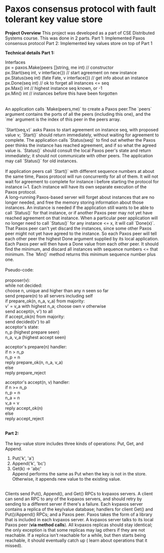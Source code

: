 # Paxos consensus protocol with fault tolerant key value store

<b>Project Overview</b>
This project was developed as a part of CSE Distributed Systems course. This was done in 2 parts. 
Part 1: Implemented Paxos consensus protocol
Part 2: Implemented key values store on top of Part 1

<b>Technical details</b>
<b>Part 1:</b> <br>
<div>
Interfaces<br>
px = paxos.Make(peers []string, me int) // constructor<br>
px.Start(seq int, v interface{}) // start agreement on new instance<br>
px.Status(seq int) (fate Fate, v interface{}) // get info about an instance<br>
px.Done(seq int) // ok to forget all instances <= seq<br>
px.Max() int // highest instance seq known, or -1<br>
px.Min() int // instances before this have been forgotten<br>
</div><br><br>
An application calls `Make(peers,me)` to create a Paxos peer.The `peers` argument contains the ports of all the peers (including this one), and the `me` argument is the index of this peer in the peers array. 
<br><br>
`Start(seq,v)` asks Paxos to start agreement on instance seq, with proposed value v; `Start()` should return immediately, without waiting for agreement to complete. The application calls `Status(seq)` to find out whether the Paxos peer thinks the instance has reached agreement, and if so what the agreed value is. `Status()` should consult the local Paxos peer's state and return immediately; it should not communicate with other peers. The application may call `Status()` for old instances.
<br><br>
If application peers call `Start()` with different sequence numbers at about the same time, Paxos protocol will run concurrently for all of them. It will not wait for agreement to complete for instance i before starting the protocol for instance i+1. Each instance will have its own separate execution of the Paxos protocol.
<br>
A long-running Paxos-based server will forget about instances that are no longer needed, and free the memory storing information about those instances. An instance is needed if the application still wants to be able to call `Status()` for that instance, or if another Paxos peer may not yet have reached agreement on that instance. When a particular peer application will no longer need to call `Status()` for any instance <= x, it will call `Done(x)`. That Paxos peer can't yet discard the instances, since some other Paxos peer might not yet have agreed to the instance. So each Paxos peer will tell each other peer the highest Done argument supplied by its local application. Each Paxos peer will then have a Done value from each other peer. It should find the minimum, and discard all instances with sequence numbers <= that minimum. The `Min()` method returns this minimum sequence number plus one.
<br><br>
Pseudo-code:<br>
<br>
proposer(v):<br>
    while not decided:<br>
        choose n, unique and higher than any n seen so far<br>
        send prepare(n) to all servers including self<br>
        if prepare_ok(n, n_a, v_a) from majority:<br>
            v' = v_a with highest n_a; choose own v otherwise<br>
            send accept(n, v') to all<br>
            if accept_ok(n) from majority:<br>
                send decided(v') to all<br>
acceptor's state:<br>
    n_p (highest prepare seen)<br>
    n_a, v_a (highest accept seen)<br>

acceptor's prepare(n) handler:<br>
    if n > n_p<br>
        n_p = n<br>
        reply prepare_ok(n, n_a, v_a)<br>
    else<br>
        reply prepare_reject<br>

acceptor's accept(n, v) handler:<br>
    if n >= n_p<br>
        n_p = n<br>
        n_a = n<br>
        v_a = v<br>
        reply accept_ok(n)<br>
    else<br>
        reply accept_reject<br><br>


<b>Part 2:</b> <br><br>
The key-value store includes three kinds of operations: Put, Get, and Append.<br>
1. Put('k', 'a')<br>
2. Append('k', 'bc')<br>
3. Get(k) -> 'abc'<br>
Append performs the same as Put when the key is not in the store. Otherwise, it appends new value to the existing value. <br><br>

Clients send Put(), Append(), and Get() RPCs to kvpaxos servers. A client can send an RPC to any of the kvpaxos servers, and should retry by sending to a different server if there's a failure. Each kvpaxos server contains a replica of the key/value database; handlers for client Get() and Put()/Append() RPCs; and a Paxos peer. Paxos takes the form of a library that is included in each kvpaxos server. A kvpaxos server talks to its local Paxos peer (**via method calls**). All kvpaxos replicas should stay identical; the only exception is that some replicas may lag others if they are not reachable. If a replica isn't reachable for a while, but then starts being reachable, it should eventually catch up ( learn about operations that it missed).
